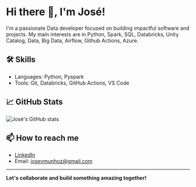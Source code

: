 # Hi there 👋, I'm José!

I'm a passionate Data developer focused on building impactful software and projects. 
My main interests are in Python, Spark, SQL, Databricks, Unity Catalog, Data, Big Data, Airflow, Github Actions, Azure.

## 🛠️ Skills
- Languages: Python, Pyspark
- Tools: Git, Databricks, GitHub Actions, VS Code

## 📈 GitHub Stats
![José's GitHub stats](https://github-readme-stats.vercel.app/api?username=joseoki&show_icons=true&theme=github_dark)

## 📫 How to reach me
- [LinkedIn](https://www.linkedin.com/in/josevmunhoz/)
- Email: josevmunhoz@gmail.com

---

**Let's collaborate and build something amazing together!**
